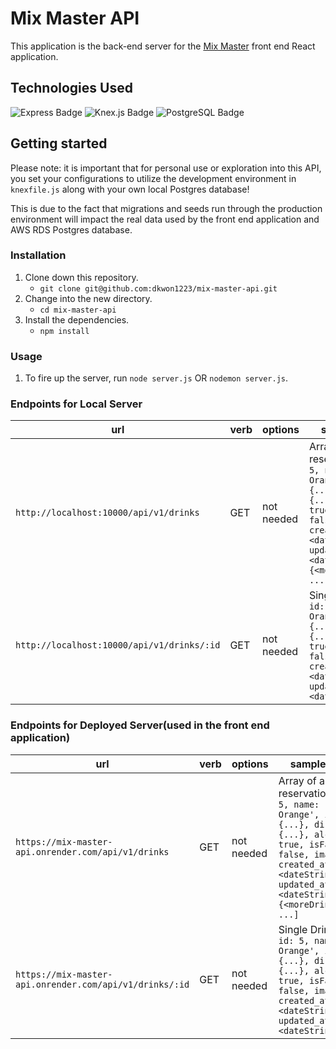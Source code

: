 # Mix Master API

This application is the back-end server for the [Mix Master](https://github.com/lalonggone/mix-master-fe) front end React application. 

## Technologies Used
![Express Badge](https://img.shields.io/badge/Express-000?logo=express&logoColor=fff&style=flat) ![Knex.js Badge](https://img.shields.io/badge/Knex.js-D26B38?logo=knexdotjs&logoColor=fff&style=flat) ![PostgreSQL Badge](https://img.shields.io/badge/PostgreSQL-4169E1?logo=postgresql&logoColor=fff&style=flat) 
## Getting started

Please note: it is important that for personal use or exploration into this API, you set your configurations to utilize the development environment in `knexfile.js` along with your own
local Postgres database!

This is due to the fact that migrations and seeds run through the production environment will impact the real data used by the front end application and AWS RDS Postgres database.

### Installation

1. Clone down this repository.
    - `git clone git@github.com:dkwon1223/mix-master-api.git`
2. Change into the new directory.
    - `cd mix-master-api`
3. Install the dependencies.
    - `npm install`


### Usage

1. To fire up the server, run `node server.js` OR `nodemon server.js`.

### Endpoints for Local Server

| url | verb | options | sample response |
| ----|------|---------|---------------- |
| `http://localhost:10000/api/v1/drinks` | GET | not needed | Array of all existing reservations: `[{ id: 5, name: 'Campari Orange', ingredients: {...}, directions: {...}, alcoholic: true, isFavorite: false, image: <url> created_at: <dateString>, updated_at: <dateString> }, {<moreDrinkObjects>}, ...]` |
| `http://localhost:10000/api/v1/drinks/:id` | GET | not needed | Single Drink(by id): `{ id: 5, name: 'Campari Orange', ingredients: {...}, directions: {...}, alcoholic: true, isFavorite: false, image: <url> created_at: <dateString>, updated_at: <dateString> }` |


### Endpoints for Deployed Server(used in the front end application)

| url | verb | options | sample response |
| ----|------|---------|---------------- |
| `https://mix-master-api.onrender.com/api/v1/drinks` | GET | not needed | Array of all existing reservations: `[{ id: 5, name: 'Campari Orange', ingredients: {...}, directions: {...}, alcoholic: true, isFavorite: false, image: <url> created_at: <dateString>, updated_at: <dateString> }, {<moreDrinkObjects>}, ...]` |
| `https://mix-master-api.onrender.com/api/v1/drinks/:id` | GET | not needed | Single Drink(by id): `{ id: 5, name: 'Campari Orange', ingredients: {...}, directions: {...}, alcoholic: true, isFavorite: false, image: <url> created_at: <dateString>, updated_at: <dateString> }` |
